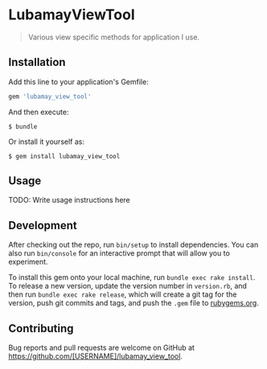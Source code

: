 # LubamayViewTool

> Various view specific methods for application I use.

## Installation

Add this line to your application's Gemfile:

```ruby
gem 'lubamay_view_tool'
```

And then execute:

    $ bundle

Or install it yourself as:

    $ gem install lubamay_view_tool

## Usage

TODO: Write usage instructions here

## Development

After checking out the repo, run `bin/setup` to install dependencies. You can also run `bin/console` for an interactive prompt that will allow you to experiment.

To install this gem onto your local machine, run `bundle exec rake install`. To release a new version, update the version number in `version.rb`, and then run `bundle exec rake release`, which will create a git tag for the version, push git commits and tags, and push the `.gem` file to [rubygems.org](https://rubygems.org).

## Contributing

Bug reports and pull requests are welcome on GitHub at https://github.com/[USERNAME]/lubamay_view_tool.

